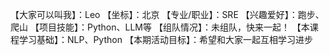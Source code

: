 【大家可以叫我】：Leo
【坐标】：北京
【专业/职业】：SRE
【兴趣爱好】：跑步、爬山
【项目技能】：Python、LLM等
【组队情况】：未组队，快来一起！
【本课程学习基础】：NLP、Python
【本期活动目标】：希望和大家一起互相学习进步
